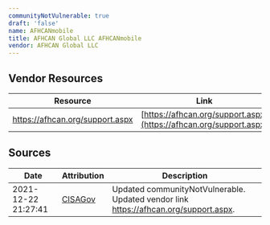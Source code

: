 ```yaml
---
communityNotVulnerable: true
draft: 'false'
name: AFHCANmobile
title: AFHCAN Global LLC AFHCANmobile
vendor: AFHCAN Global LLC
---
```


## Vendor Resources
| Resource | Link |
| --- | --- |
| https://afhcan.org/support.aspx | [https://afhcan.org/support.aspx](https://afhcan.org/support.aspx) |



## Sources
| Date | Attribution | Description |
| --- | --- | --- |
| 2021-12-22 21:27:41 | [CISAGov](https://raw.githubusercontent.com/cisagov/log4j-affected-db/develop/README.md) | Updated communityNotVulnerable. Updated vendor link https://afhcan.org/support.aspx.  |
